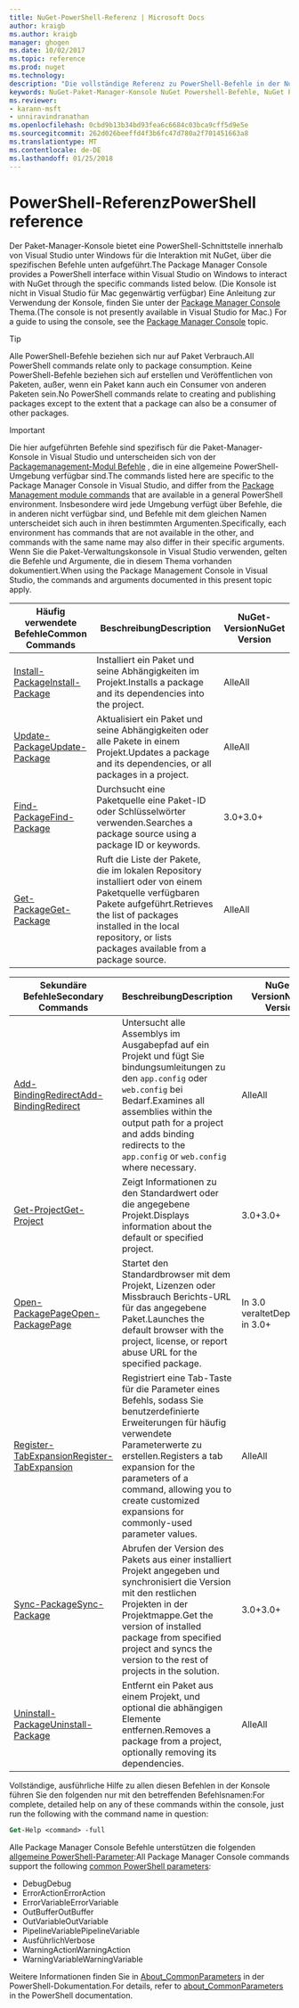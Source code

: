 ```yaml
---
title: NuGet-PowerShell-Referenz | Microsoft Docs
author: kraigb
ms.author: kraigb
manager: ghogen
ms.date: 10/02/2017
ms.topic: reference
ms.prod: nuget
ms.technology: 
description: "Die vollständige Referenz zu PowerShell-Befehle in der NuGet-Paket-Manager-Konsole in Visual Studio verfügbar."
keywords: NuGet-Paket-Manager-Konsole NuGet Powershell-Befehle, NuGet Powershell-Referenz
ms.reviewer:
- karann-msft
- unniravindranathan
ms.openlocfilehash: 0cbd9b13b34bd93fea6c6684c03bca9cff5d9e5e
ms.sourcegitcommit: 262d026beeffd4f3b6fc47d780a2f701451663a8
ms.translationtype: MT
ms.contentlocale: de-DE
ms.lasthandoff: 01/25/2018
---
```

# <a name="powershell-reference"></a><span data-ttu-id="08f63-104">PowerShell-Referenz</span><span class="sxs-lookup"><span data-stu-id="08f63-104">PowerShell reference</span></span>

<span data-ttu-id="08f63-105">Der Paket-Manager-Konsole bietet eine PowerShell-Schnittstelle innerhalb von Visual Studio unter Windows für die Interaktion mit NuGet, über die spezifischen Befehle unten aufgeführt.</span><span class="sxs-lookup"><span data-stu-id="08f63-105">The Package Manager Console provides a PowerShell interface within Visual Studio on Windows to interact with NuGet through the specific commands listed below.</span></span> <span data-ttu-id="08f63-106">(Die Konsole ist nicht in Visual Studio für Mac gegenwärtig verfügbar) Eine Anleitung zur Verwendung der Konsole, finden Sie unter der [Package Manager Console](../tools/package-manager-console.md) Thema.</span><span class="sxs-lookup"><span data-stu-id="08f63-106">(The console is not presently available in Visual Studio for Mac.) For a guide to using the console, see the [Package Manager Console](../tools/package-manager-console.md) topic.</span></span>

> [!Tip]
> <span data-ttu-id="08f63-107">Alle PowerShell-Befehle beziehen sich nur auf Paket Verbrauch.</span><span class="sxs-lookup"><span data-stu-id="08f63-107">All PowerShell commands relate only to package consumption.</span></span> <span data-ttu-id="08f63-108">Keine PowerShell-Befehle beziehen sich auf erstellen und Veröffentlichen von Paketen, außer, wenn ein Paket kann auch ein Consumer von anderen Paketen sein.</span><span class="sxs-lookup"><span data-stu-id="08f63-108">No PowerShell commands relate to creating and publishing packages except to the extent that a package can also be a consumer of other packages.</span></span>

> [!Important]
> <span data-ttu-id="08f63-109">Die hier aufgeführten Befehle sind spezifisch für die Paket-Manager-Konsole in Visual Studio und unterscheiden sich von der [Packagemanagement-Modul Befehle](/powershell/module/packagemanagement/?view=powershell-6) , die in eine allgemeine PowerShell-Umgebung verfügbar sind.</span><span class="sxs-lookup"><span data-stu-id="08f63-109">The commands listed here are specific to the Package Manager Console in Visual Studio, and differ from the [Package Management module commands](/powershell/module/packagemanagement/?view=powershell-6) that are available in a general PowerShell environment.</span></span> <span data-ttu-id="08f63-110">Insbesondere wird jede Umgebung verfügt über Befehle, die in anderen nicht verfügbar sind, und Befehle mit dem gleichen Namen unterscheidet sich auch in ihren bestimmten Argumenten.</span><span class="sxs-lookup"><span data-stu-id="08f63-110">Specifically, each environment has commands that are not available in the other, and commands with the same name may also differ in their specific arguments.</span></span> <span data-ttu-id="08f63-111">Wenn Sie die Paket-Verwaltungskonsole in Visual Studio verwenden, gelten die Befehle und Argumente, die in diesem Thema vorhanden dokumentiert.</span><span class="sxs-lookup"><span data-stu-id="08f63-111">When using the Package Management Console in Visual Studio, the commands and arguments documented in this present topic apply.</span></span>

| <span data-ttu-id="08f63-112">Häufig verwendete Befehle</span><span class="sxs-lookup"><span data-stu-id="08f63-112">Common Commands</span></span> | <span data-ttu-id="08f63-113">Beschreibung</span><span class="sxs-lookup"><span data-stu-id="08f63-113">Description</span></span> | <span data-ttu-id="08f63-114">NuGet-Version</span><span class="sxs-lookup"><span data-stu-id="08f63-114">NuGet Version</span></span> |
| --- | --- | --- |
| [<span data-ttu-id="08f63-115">Install-Package</span><span class="sxs-lookup"><span data-stu-id="08f63-115">Install-Package</span></span>](ps-ref-install-package.md) | <span data-ttu-id="08f63-116">Installiert ein Paket und seine Abhängigkeiten im Projekt.</span><span class="sxs-lookup"><span data-stu-id="08f63-116">Installs a package and its dependencies into the project.</span></span> | <span data-ttu-id="08f63-117">Alle</span><span class="sxs-lookup"><span data-stu-id="08f63-117">All</span></span> |
| [<span data-ttu-id="08f63-118">Update-Package</span><span class="sxs-lookup"><span data-stu-id="08f63-118">Update-Package</span></span>](ps-ref-update-package.md) | <span data-ttu-id="08f63-119">Aktualisiert ein Paket und seine Abhängigkeiten oder alle Pakete in einem Projekt.</span><span class="sxs-lookup"><span data-stu-id="08f63-119">Updates a package and its dependencies, or all packages in a project.</span></span> | <span data-ttu-id="08f63-120">Alle</span><span class="sxs-lookup"><span data-stu-id="08f63-120">All</span></span> |
| [<span data-ttu-id="08f63-121">Find-Package</span><span class="sxs-lookup"><span data-stu-id="08f63-121">Find-Package</span></span>](ps-ref-find-package.md) | <span data-ttu-id="08f63-122">Durchsucht eine Paketquelle eine Paket-ID oder Schlüsselwörter verwenden.</span><span class="sxs-lookup"><span data-stu-id="08f63-122">Searches a package source using a package ID or keywords.</span></span> | <span data-ttu-id="08f63-123">3.0+</span><span class="sxs-lookup"><span data-stu-id="08f63-123">3.0+</span></span> |
| [<span data-ttu-id="08f63-124">Get-Package</span><span class="sxs-lookup"><span data-stu-id="08f63-124">Get-Package</span></span>](ps-ref-get-package.md) | <span data-ttu-id="08f63-125">Ruft die Liste der Pakete, die im lokalen Repository installiert oder von einem Paketquelle verfügbaren Pakete aufgeführt.</span><span class="sxs-lookup"><span data-stu-id="08f63-125">Retrieves the list of packages installed in the local repository, or lists packages available from a package source.</span></span> | <span data-ttu-id="08f63-126">Alle</span><span class="sxs-lookup"><span data-stu-id="08f63-126">All</span></span> |

| <span data-ttu-id="08f63-127">Sekundäre Befehle</span><span class="sxs-lookup"><span data-stu-id="08f63-127">Secondary Commands</span></span> | <span data-ttu-id="08f63-128">Beschreibung</span><span class="sxs-lookup"><span data-stu-id="08f63-128">Description</span></span> | <span data-ttu-id="08f63-129">NuGet-Version</span><span class="sxs-lookup"><span data-stu-id="08f63-129">NuGet Version</span></span> |
| --- | --- | --- |
| [<span data-ttu-id="08f63-130">Add-BindingRedirect</span><span class="sxs-lookup"><span data-stu-id="08f63-130">Add-BindingRedirect</span></span>](ps-ref-add-bindingredirect.md) | <span data-ttu-id="08f63-131">Untersucht alle Assemblys im Ausgabepfad auf ein Projekt und fügt Sie bindungsumleitungen zu den `app.config` oder `web.config` bei Bedarf.</span><span class="sxs-lookup"><span data-stu-id="08f63-131">Examines all assemblies within the output path for a project and adds binding redirects to the `app.config` or `web.config` where necessary.</span></span> | <span data-ttu-id="08f63-132">Alle</span><span class="sxs-lookup"><span data-stu-id="08f63-132">All</span></span> |
| [<span data-ttu-id="08f63-133">Get-Project</span><span class="sxs-lookup"><span data-stu-id="08f63-133">Get-Project</span></span>](ps-ref-get-project.md) | <span data-ttu-id="08f63-134">Zeigt Informationen zu den Standardwert oder die angegebene Projekt.</span><span class="sxs-lookup"><span data-stu-id="08f63-134">Displays information about the default or specified project.</span></span> | <span data-ttu-id="08f63-135">3.0+</span><span class="sxs-lookup"><span data-stu-id="08f63-135">3.0+</span></span> |
| [<span data-ttu-id="08f63-136">Open-PackagePage</span><span class="sxs-lookup"><span data-stu-id="08f63-136">Open-PackagePage</span></span>](ps-ref-open-packagepage.md) | <span data-ttu-id="08f63-137">Startet den Standardbrowser mit dem Projekt, Lizenzen oder Missbrauch Berichts-URL für das angegebene Paket.</span><span class="sxs-lookup"><span data-stu-id="08f63-137">Launches the default browser with the project, license, or report abuse URL for the specified package.</span></span> | <span data-ttu-id="08f63-138">In 3.0 veraltet</span><span class="sxs-lookup"><span data-stu-id="08f63-138">Deprecated in 3.0+</span></span> |
| [<span data-ttu-id="08f63-139">Register-TabExpansion</span><span class="sxs-lookup"><span data-stu-id="08f63-139">Register-TabExpansion</span></span>](ps-ref-register-tabexpansion.md) | <span data-ttu-id="08f63-140">Registriert eine Tab-Taste für die Parameter eines Befehls, sodass Sie benutzerdefinierte Erweiterungen für häufig verwendete Parameterwerte zu erstellen.</span><span class="sxs-lookup"><span data-stu-id="08f63-140">Registers a tab expansion for the parameters of a command, allowing you to create customized expansions for commonly-used parameter values.</span></span> | <span data-ttu-id="08f63-141">Alle</span><span class="sxs-lookup"><span data-stu-id="08f63-141">All</span></span> |
| [<span data-ttu-id="08f63-142">Sync-Package</span><span class="sxs-lookup"><span data-stu-id="08f63-142">Sync-Package</span></span>](ps-ref-sync-package.md) | <span data-ttu-id="08f63-143">Abrufen der Version des Pakets aus einer installiert Projekt angegeben und synchronisiert die Version mit den restlichen Projekten in der Projektmappe.</span><span class="sxs-lookup"><span data-stu-id="08f63-143">Get the version of installed package from specified project and syncs the version to the rest of projects in the solution.</span></span> | <span data-ttu-id="08f63-144">3.0+</span><span class="sxs-lookup"><span data-stu-id="08f63-144">3.0+</span></span> |
| [<span data-ttu-id="08f63-145">Uninstall-Package</span><span class="sxs-lookup"><span data-stu-id="08f63-145">Uninstall-Package</span></span>](ps-ref-uninstall-package.md) | <span data-ttu-id="08f63-146">Entfernt ein Paket aus einem Projekt, und optional die abhängigen Elemente entfernen.</span><span class="sxs-lookup"><span data-stu-id="08f63-146">Removes a package from a project, optionally removing its dependencies.</span></span> | <span data-ttu-id="08f63-147">Alle</span><span class="sxs-lookup"><span data-stu-id="08f63-147">All</span></span> |

<span data-ttu-id="08f63-148">Vollständige, ausführliche Hilfe zu allen diesen Befehlen in der Konsole führen Sie den folgenden nur mit den betreffenden Befehlsnamen:</span><span class="sxs-lookup"><span data-stu-id="08f63-148">For complete, detailed help on any of these commands within the console, just run the following with the command name in question:</span></span>

```ps
Get-Help <command> -full
```

<span data-ttu-id="08f63-149">Alle Package Manager Console Befehle unterstützen die folgenden [allgemeine PowerShell-Parameter](http://go.microsoft.com/fwlink/?LinkID=113216):</span><span class="sxs-lookup"><span data-stu-id="08f63-149">All Package Manager Console commands support the following [common PowerShell parameters](http://go.microsoft.com/fwlink/?LinkID=113216):</span></span>

- <span data-ttu-id="08f63-150">Debug</span><span class="sxs-lookup"><span data-stu-id="08f63-150">Debug</span></span>
- <span data-ttu-id="08f63-151">ErrorAction</span><span class="sxs-lookup"><span data-stu-id="08f63-151">ErrorAction</span></span>
- <span data-ttu-id="08f63-152">ErrorVariable</span><span class="sxs-lookup"><span data-stu-id="08f63-152">ErrorVariable</span></span>
- <span data-ttu-id="08f63-153">OutBuffer</span><span class="sxs-lookup"><span data-stu-id="08f63-153">OutBuffer</span></span>
- <span data-ttu-id="08f63-154">OutVariable</span><span class="sxs-lookup"><span data-stu-id="08f63-154">OutVariable</span></span>
- <span data-ttu-id="08f63-155">PipelineVariable</span><span class="sxs-lookup"><span data-stu-id="08f63-155">PipelineVariable</span></span>
- <span data-ttu-id="08f63-156">Ausführlich</span><span class="sxs-lookup"><span data-stu-id="08f63-156">Verbose</span></span>
- <span data-ttu-id="08f63-157">WarningAction</span><span class="sxs-lookup"><span data-stu-id="08f63-157">WarningAction</span></span>
- <span data-ttu-id="08f63-158">WarningVariable</span><span class="sxs-lookup"><span data-stu-id="08f63-158">WarningVariable</span></span>

<span data-ttu-id="08f63-159">Weitere Informationen finden Sie in [About_CommonParameters](http://go.microsoft.com/fwlink/?LinkID=113216) in der PowerShell-Dokumentation.</span><span class="sxs-lookup"><span data-stu-id="08f63-159">For details, refer to [about_CommonParameters](http://go.microsoft.com/fwlink/?LinkID=113216) in the PowerShell documentation.</span></span>
